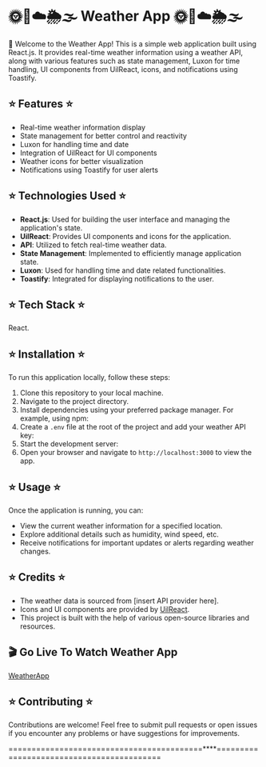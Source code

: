 # 🌞🌛☁️🌦️🌫️ Weather App 🌞🌛☁️🌦️🌫️

 💐 Welcome to the Weather App! This is a simple web application built using React.js. It provides real-time weather information using a weather API, along with various features such as state 
 management, Luxon for time handling, UI components from UilReact, icons, and notifications using Toastify.

## ⭐ Features ⭐

- Real-time weather information display
- State management for better control and reactivity
- Luxon for handling time and date
- Integration of UilReact for UI components
- Weather icons for better visualization
- Notifications using Toastify for user alerts

## ⭐ Technologies Used ⭐

- **React.js**: Used for building the user interface and managing the application's state.
- **UilReact**: Provides UI components and icons for the application.
- **API**: Utilized to fetch real-time weather data.
- **State Management**: Implemented to efficiently manage application state.
- **Luxon**: Used for handling time and date related functionalities.
- **Toastify**: Integrated for displaying notifications to the user.

## ⭐ Tech Stack ⭐

 React.

## ⭐ Installation ⭐

To run this application locally, follow these steps:

1. Clone this repository to your local machine.
2. Navigate to the project directory.
3. Install dependencies using your preferred package manager. For example, using npm:
4. Create a `.env` file at the root of the project and add your weather API key:
5. Start the development server:
6. Open your browser and navigate to `http://localhost:3000` to view the app.

## ⭐ Usage ⭐

Once the application is running, you can:

- View the current weather information for a specified location.
- Explore additional details such as humidity, wind speed, etc.
- Receive notifications for important updates or alerts regarding weather changes.

## ⭐ Credits ⭐

- The weather data is sourced from [insert API provider here].
- Icons and UI components are provided by [UilReact](https://github.com/ashutosh1919/uil).
- This project is built with the help of various open-source libraries and resources.

## 🎬 Go Live To Watch Weather App
[WeatherApp](https://react-project-fawn-eight.vercel.app/)

## ⭐ Contributing ⭐

Contributions are welcome! Feel free to submit pull requests or open issues if you encounter any problems or have suggestions for improvements.

==========================================****==========================================
